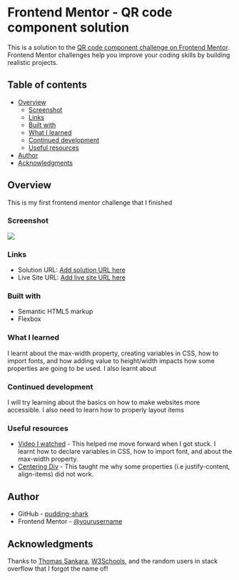 # Frontend Mentor - QR code component solution

This is a solution to the [QR code component challenge on Frontend Mentor](https://www.frontendmentor.io/challenges/qr-code-component-iux_sIO_H). Frontend Mentor challenges help you improve your coding skills by building realistic projects. 

## Table of contents

- [Overview](#overview)
  - [Screenshot](#screenshot)
  - [Links](#links)
  - [Built with](#built-with)
  - [What I learned](#what-i-learned)
  - [Continued development](#continued-development)
  - [Useful resources](#useful-resources)
- [Author](#author)
- [Acknowledgments](#acknowledgments)


## Overview
This is my first frontend mentor challenge that I finished

### Screenshot

![](./my-sussy-solution.png)

### Links

- Solution URL: [Add solution URL here](https://www.frontendmentor.io/solutions/qr-code-component-Z3xFfWMHqT)
- Live Site URL: [Add live site URL here](https://pudding-shark.github.io/QR-code-component/)


### Built with

- Semantic HTML5 markup
- Flexbox

### What I learned

I learnt about the max-width property, creating variables in CSS, how to import fonts, and how adding value to height/width impacts how some properties are going to be used. I also learnt about

### Continued development

I will try learning about the basics on how to make websites more accessible. I also need to learn how to properly layout items

### Useful resources

- [Video I watched](https://www.youtube.com/watch?v=JFyMWwOxHYM) - This helped me move forward when I got stuck. I learnt how to declare variables in CSS, how to import font, and about the max-width property.
- [Centering Div](https://www.w3schools.com/css/css_align.asp) - This taught me why some properties (i.e justify-content, align-items) did not work.

## Author

- GitHub - [pudding-shark](https://github.com/pudding-shark)
- Frontend Mentor - [@yourusername](https://www.frontendmentor.io/profile/pudding-shark)

## Acknowledgments

Thanks to [Thomas Sankara](https://www.youtube.com/@tsbsankara), [W3Schools](https://www.w3schools.com/), and the random users in stack overflow that I forgot the name of!
